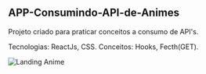 ## APP-Consumindo-API-de-Animes

Projeto criado para praticar conceitos a consumo de API's.

Tecnologias: ReactJs, CSS.
Conceitos: Hooks, Fecth(GET).

![Landing Anime](https://github.com/arielnicollas/APP-Consumindo-API-de-Animes/blob/main/projeto.png?raw=true)
